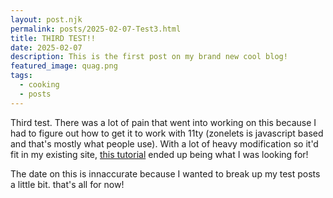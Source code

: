 ```yaml
---
layout: post.njk
permalink: posts/2025-02-07-Test3.html
title: THIRD TEST!!
date: 2025-02-07
description: This is the first post on my brand new cool blog!
featured_image: quag.png
tags:
  - cooking
  - posts
---
```

Third test. There was a lot of pain that went into working on this because I had to figure out how to get it to work with 11ty (zonelets is javascript based and that's mostly what people use). With a lot of heavy modification so it'd fit in my existing site, [this tutorial](https://renkotsuban.neocities.org/posts/2023-11-15-Migrating-to-Eleventy) ended up being what I was looking for!

The date on this is innaccurate because I wanted to break up my test posts a little bit. that's all for now!